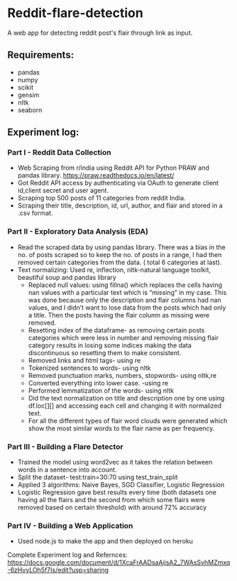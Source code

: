 # Reddit-flare-detection
A web app for detecting reddit post's flair through link as input.
## Requirements:
* pandas
* numpy
* scikit
* gensim
* nltk
* seaborn

## Experiment log:

### Part I - Reddit Data Collection
* Web Scraping from r/india using Reddit API for Python PRAW and pandas library.
https://praw.readthedocs.io/en/latest/
* Got Reddit API access by authenticating via OAuth to generate client id,client secret and user agent.
* Scraping top 500 posts of 11 categories from reddit India.
* Scraping their title, description, id, url, author, and flair and stored in a .csv format. 

### Part II - Exploratory Data Analysis (EDA) 
* Read the scraped data by using pandas library. There was a bias in the no. of posts scraped so to keep the no. of posts in a range, I had then removed certain categories from the data. ( total 6 categories at last). 
* Text normalizing: Used re, inflection, nltk-natural language toolkit, beautiful soup and pandas library
  * Replaced null values: using fillna() which replaces the cells having nan values with a particular text which is “missing” in my case. This was done because only the description and flair columns had nan values, and I didn’t want to lose data from the posts which had only a title. Then the posts having the flair column as missing were removed. 
  * Resetting index of the dataframe- as removing certain posts categories which were less in number and removing missing flair category results in losing some indices making the data discontinuous so resetting them to make consistent.
  * Removed links and html tags- using re
  * Tokenized sentences to words- using nltk
  * Removed punctuation marks, numbers, stopwords- using nltk,re
  * Converted everything into lower case. -using re
  * Performed lemmatization of the words- using nltk
  * Did the text normalization on title and description one by one using df.loc[][] and accessing each cell and changing it with normalized text.	
  * For all the different types of flair word clouds were generated which show the most similar words to the flair name as per frequency.
  
### Part III - Building a Flare Detector
* Trained the model using word2vec as it takes the relation between words in a sentence into account.
* Split the dataset- test:train=30:70 using test_train_split
* Applied 3 algorithms: Naive Bayes, SGD Classifier, Logistic Regression
* Logistic Regression gave best results every time (both datasets one having all the flairs and the second from which some flairs were removed based on certain threshold) with around 72% accuracy

### Part IV - Building a Web Application
* Used node.js to make the app and then deployed on heroku

Complete Experiment log and Refernces: https://docs.google.com/document/d/1XcaFrAADsaAijsA2_7WAsSvhMZmxq-6zHvvLOh5f7Is/edit?usp=sharing
